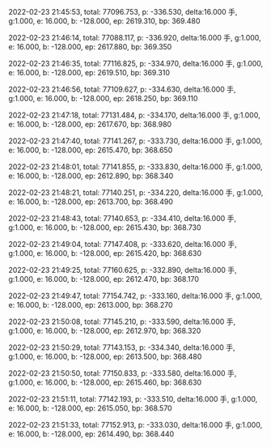 2022-02-23 21:45:53, total: 77096.753, p: -336.530, delta:16.000 手, g:1.000, e: 16.000, b: -128.000, ep: 2619.310, bp: 369.480

2022-02-23 21:46:14, total: 77088.117, p: -336.920, delta:16.000 手, g:1.000, e: 16.000, b: -128.000, ep: 2617.880, bp: 369.350

2022-02-23 21:46:35, total: 77116.825, p: -334.970, delta:16.000 手, g:1.000, e: 16.000, b: -128.000, ep: 2619.510, bp: 369.310

2022-02-23 21:46:56, total: 77109.627, p: -334.630, delta:16.000 手, g:1.000, e: 16.000, b: -128.000, ep: 2618.250, bp: 369.110

2022-02-23 21:47:18, total: 77131.484, p: -334.170, delta:16.000 手, g:1.000, e: 16.000, b: -128.000, ep: 2617.670, bp: 368.980

2022-02-23 21:47:40, total: 77141.267, p: -333.730, delta:16.000 手, g:1.000, e: 16.000, b: -128.000, ep: 2615.470, bp: 368.650

2022-02-23 21:48:01, total: 77141.855, p: -333.830, delta:16.000 手, g:1.000, e: 16.000, b: -128.000, ep: 2612.890, bp: 368.340

2022-02-23 21:48:21, total: 77140.251, p: -334.220, delta:16.000 手, g:1.000, e: 16.000, b: -128.000, ep: 2613.700, bp: 368.490

2022-02-23 21:48:43, total: 77140.653, p: -334.410, delta:16.000 手, g:1.000, e: 16.000, b: -128.000, ep: 2615.430, bp: 368.730

2022-02-23 21:49:04, total: 77147.408, p: -333.620, delta:16.000 手, g:1.000, e: 16.000, b: -128.000, ep: 2615.420, bp: 368.630

2022-02-23 21:49:25, total: 77160.625, p: -332.890, delta:16.000 手, g:1.000, e: 16.000, b: -128.000, ep: 2612.470, bp: 368.170

2022-02-23 21:49:47, total: 77154.742, p: -333.160, delta:16.000 手, g:1.000, e: 16.000, b: -128.000, ep: 2613.000, bp: 368.270

2022-02-23 21:50:08, total: 77145.210, p: -333.590, delta:16.000 手, g:1.000, e: 16.000, b: -128.000, ep: 2612.970, bp: 368.320

2022-02-23 21:50:29, total: 77143.153, p: -334.340, delta:16.000 手, g:1.000, e: 16.000, b: -128.000, ep: 2613.500, bp: 368.480

2022-02-23 21:50:50, total: 77150.833, p: -333.580, delta:16.000 手, g:1.000, e: 16.000, b: -128.000, ep: 2615.460, bp: 368.630

2022-02-23 21:51:11, total: 77142.193, p: -333.510, delta:16.000 手, g:1.000, e: 16.000, b: -128.000, ep: 2615.050, bp: 368.570

2022-02-23 21:51:33, total: 77152.913, p: -333.030, delta:16.000 手, g:1.000, e: 16.000, b: -128.000, ep: 2614.490, bp: 368.440